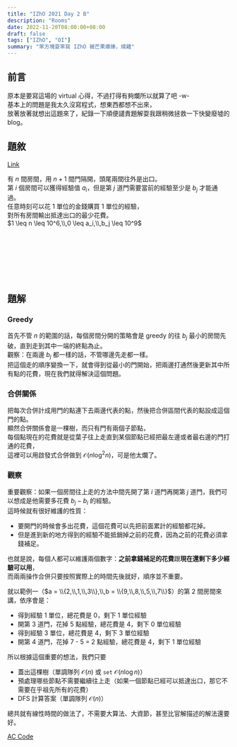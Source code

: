 ```yaml
---
title: "IZhO 2021 Day 2 B"
description: "Rooms"
date: 2022-11-20T08:00:00+08:00
draft: false
tags: ["IZhO", "OI"]
summary: "笨方塊耍笨寫 IZhO 被芒果爆揍，燒雞"
---
```


<style type="text/css">
#TableOfContents > ul > li:nth-child(3) > ul
{
    display: none;
}
</style>


## 前言
原本是要寫這場的 virtual 心得，不過打得有夠爛所以就算了吧 -w-  
基本上的問題是我太久沒寫程式，想東西都想不出來，  
放著放著就想出這題來了，紀錄一下順便譴責題解耍我跟稍微拯救一下快變廢墟的 blog。  

## 題敘
[Link](https://codeforces.com/group/Uo1lq8ZyWf/contest/311770/problem/B)

有 $n$ 間房間，用 $n+1$ 間門隔開，頭尾兩間往外是出口。  
第 $i$ 個房間可以獲得經驗值 $a_i$，但是第 $j$ 道門需要當前的經驗至少是 $b_j$ 才能通過。  
任意時刻可以花 $1$ 單位的金錢購買 $1$ 單位的經驗，  
對所有房間輸出抵達出口的最少花費。  
$1 \leq n \leq 10^6,\\,0 \leq a_i,\\,b_j \leq 10^9$  

</br></br></br></br></br></br>

## 題解
### Greedy
首先不管 $n$ 的範圍的話，每個房間分開的策略會是 greedy 的往 $b_j$ 最小的房間先破，直到走到其中一端的終點為止。    
觀察：在兩邊 $b_j$ 都一樣的話，不管哪邊先走都一樣。  
把這個走的順序變換一下，就會得到從最小的門開始，把兩邊打通然後更新其中所有點的花費，現在我們就得解決這個問題。  

### 合併關係
把每次合併計成用門的點連下去兩邊代表的點，然後把合併區間代表的點設成這個門的點。  
顯然合併關係會是一棵樹，而只有門有兩個子節點，  
每個點現在的花費就是從葉子往上走直到某個節點已經把最左邊或者最右邊的門打通的花費，  
這裡可以用啟發式合併做到 $\mathcal O(n \log^2 n)$，可是他太爛了。  

### 觀察
重要觀察：如果一個房間往上走的方法中間先開了第 $i$ 道門再開第 $j$ 道門，我們可以想成是他需要多花費 $b_j - b_i$ 的經驗。  
這時候就有很好維護的性質：  
 - 要開門的時候會多出花費，這個花費可以先把前面累計的經驗都花掉。  
 - 但是進到新的地方得到的經驗不能抵銷掉之前的花費，因為之前的花費必須拿錢補足。  

也就是說，每個人都可以維護兩個數字：**之前拿錢補足的花費**跟**現在還剩下多少經驗可以用**，  
而兩兩操作合併只要按照實際上的時間先後就好，順序並不重要。

就以範例一（$a = \\{2,\\,1,\\,3\\},\\,b = \\{9,\\,8,\\,5,\\,7\\}$）的第 $2$ 間房間來講，依序會是：  
 - 得到經驗 1 單位，總花費是 0，剩下 1 單位經驗  
 - 開第 3 道門，花掉 5 點經驗，總花費是 4，剩下 0 單位經驗  
 - 得到經驗 3 單位，總花費是 4，剩下 3 單位經驗  
 - 開第 4 道門，花掉 7 - 5 = 2 點經驗，總花費是 4，剩下 1 單位經驗  

所以根據這個重要的想法，我們只要
 - 蓋出這棵樹（單調隊列 $\mathcal O(n)$ 或 `set` $\mathcal O(n \log n)$）  
 - 預處理哪些節點不需要繼續往上走（如果一個節點已經可以抵達出口，那它不需要在乎祖先所有的花費）  
 - DFS 計算答案（單調隊列 $\mathcal O(n)$）

總共就有線性時間的做法了，不需要大算法、大資節，甚至比官解描述的解法還要好。  

[AC Code](https://codeforces.com/group/Uo1lq8ZyWf/contest/311770/submission/181677515)
